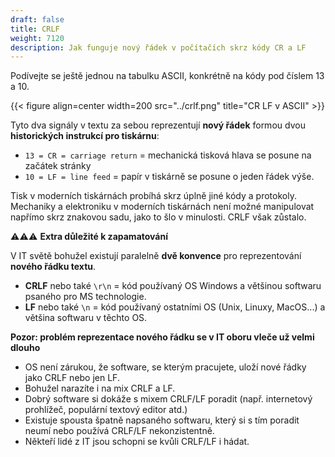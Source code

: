 ```yaml
---
draft: false
title: CRLF
weight: 7120
description: Jak funguje nový řádek v počítačích skrz kódy CR a LF
---
```


Podívejte se ještě jednou na tabulku ASCII, konkrétně na kódy pod číslem 13 a 10.

{{< figure align=center width=200 src="../crlf.png" title="CR LF v ASCII" >}}

Tyto dva signály v textu za sebou reprezentují **nový řádek** formou dvou **historických instrukcí pro tiskárnu**:

- `13 = CR = carriage return` = mechanická tisková hlava se posune na začátek stránky
- `10 = LF = line feed` = papír v tiskárně se posune o jeden řádek výše.

Tisk v moderních tiskárnách probíhá skrz úplně jiné kódy a protokoly. Mechaniky a elektroniku v moderních tiskárnách není možné manipulovat napřímo skrz znakovou sadu, jako to šlo v minulosti. CRLF však zůstalo.


<div class="note-blue">

⚠️⚠️⚠️ **Extra důležité k zapamatování**

V IT světě bohužel existují paralelně **dvě konvence** pro reprezentování **nového řádku textu**.

- **CRLF** nebo také `\r\n` = kód používaný OS Windows a většinou softwaru psaného pro MS technologie.
- **LF**  nebo také `\n` = kód používaný ostatními OS (Unix, Linuxy, MacOS...) a většina softwaru v těchto OS.

</div>

<div class="note-blue">

**Pozor: problém reprezentace nového řádku se v IT oboru vleče už velmi dlouho**

- OS není zárukou, že software, se kterým pracujete, uloží nové řádky jako CRLF nebo jen LF.
- Bohužel narazíte i na mix CRLF a LF.
- Dobrý software si dokáže s mixem CRLF/LF poradit (např. internetový prohlížeč, populární textový editor atd.)
- Existuje spousta špatně napsaného softwaru, který si s tím poradit neumí nebo používá CRLF/LF nekonzistentně.
- Někteří lidé z IT jsou schopni se kvůli CRLF/LF i hádat.

</div>
